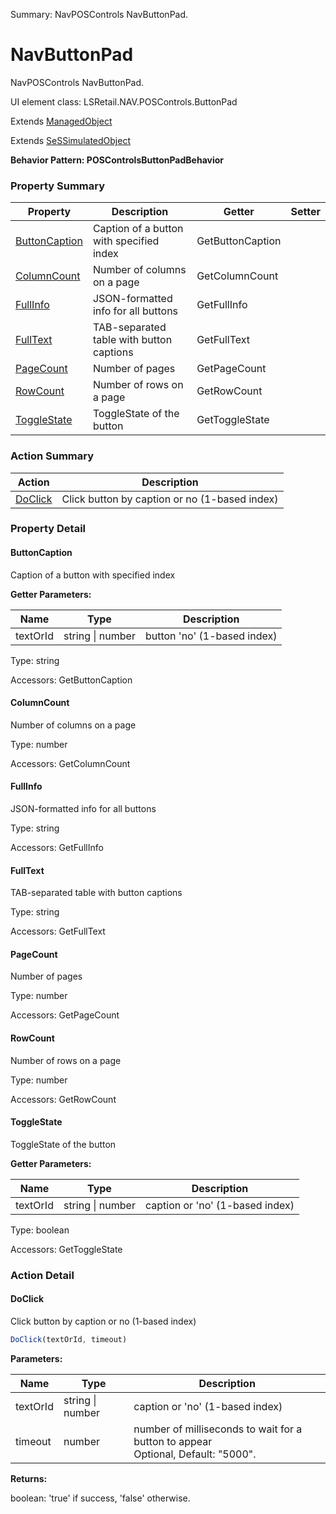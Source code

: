 Summary: NavPOSControls NavButtonPad.

# NavButtonPad

NavPOSControls NavButtonPad.
 
UI element class: LSRetail.NAV.POSControls.ButtonPad

Extends [ManagedObject](ManagedObject.md)

Extends [SeSSimulatedObject](SeSSimulatedObject.md)





**Behavior Pattern: POSControlsButtonPadBehavior**


<!-- ============================== property summary ========================== -->

	

### Property Summary

| **Property** | **Description** | **Getter** | **Setter** |
| ------------ | --------------- | ---------- | ---------- |
| [ButtonCaption](#buttoncaption) | Caption of a button with specified index | GetButtonCaption |  |
| [ColumnCount](#columncount) | Number of columns on a page | GetColumnCount |  |
| [FullInfo](#fullinfo) | JSON-formatted info for all buttons | GetFullInfo |  |
| [FullText](#fulltext) | TAB-separated table with button captions | GetFullText |  |
| [PageCount](#pagecount) | Number of pages | GetPageCount |  |
| [RowCount](#rowcount) | Number of rows on a page | GetRowCount |  |
| [ToggleState](#togglestate) | ToggleState of the button | GetToggleState |  |



	
<!-- ============================== action summary ========================== -->



### Action Summary

|  **Action** | **Description** | 
| ----------- | --------------- |
|	[DoClick](#doclick) | Click button by caption or no (1-based index) |




<!-- ============================== property detail ========================== -->
	
### Property Detail
		
<a name="ButtonCaption"></a>
#### ButtonCaption


Caption of a button with specified index

			
**Getter Parameters:**

| **Name** | **Type** | **Description** |
| -------- | -------- | --------------- |	
| textOrId | string \| number | button 'no' (1-based index) |


	
			
Type: string
			
			
Accessors: GetButtonCaption
			
		
<a name="ColumnCount"></a>
#### ColumnCount


Number of columns on a page

			
	
			
Type: number
			
			
Accessors: GetColumnCount
			
		
<a name="FullInfo"></a>
#### FullInfo


JSON-formatted info for all buttons

			
	
			
Type: string
			
			
Accessors: GetFullInfo
			
		
<a name="FullText"></a>
#### FullText


TAB-separated table with button captions

			
	
			
Type: string
			
			
Accessors: GetFullText
			
		
<a name="PageCount"></a>
#### PageCount


Number of pages

			
	
			
Type: number
			
			
Accessors: GetPageCount
			
		
<a name="RowCount"></a>
#### RowCount


Number of rows on a page

			
	
			
Type: number
			
			
Accessors: GetRowCount
			
		
<a name="ToggleState"></a>
#### ToggleState


ToggleState of the button

			
**Getter Parameters:**

| **Name** | **Type** | **Description** |
| -------- | -------- | --------------- |	
| textOrId | string \| number | caption or 'no' (1-based index) |


	
			
Type: boolean
			
			
Accessors: GetToggleState
			
		
	
	
<!-- ============================== action detail ========================== -->
	
### Action Detail
		
<a name="DoClick"></a>    
#### DoClick

Click button by caption or no (1-based index)

```javascript
DoClick(textOrId, timeout) 
```


**Parameters:**

|	**Name** | **Type** | **Description** |
| ---------- | -------- | --------------- |
| textOrId | string \| number |	caption or 'no' (1-based index) |
| timeout | number |	number of milliseconds to wait for a button to appear<br>Optional, Default: "5000". |




**Returns:**

boolean: 'true' if success, 'false' otherwise.



<a name="see.also.navbuttonpad.doclick"></a>

	

